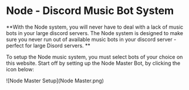 # Node - Discord Music Bot System

**With the Node system, you will never have to deal with a lack of music bots in your large discord servers. The Node system is designed to make sure you never run out of available music bots in your discord server - perfect for large Disord servers. **

To setup the Node music system, you must select bots of your choice on this website. Start off by setting up the Node Master Bot, by clicking the icon below:

![Node Master Setup](Node Master.png)
